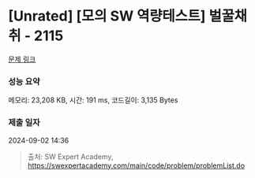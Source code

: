 # [Unrated] [모의 SW 역량테스트] 벌꿀채취 - 2115 

[문제 링크](https://swexpertacademy.com/main/code/problem/problemDetail.do?contestProbId=AV5V4A46AdIDFAWu) 

### 성능 요약

메모리: 23,208 KB, 시간: 191 ms, 코드길이: 3,135 Bytes

### 제출 일자

2024-09-02 14:36



> 출처: SW Expert Academy, https://swexpertacademy.com/main/code/problem/problemList.do